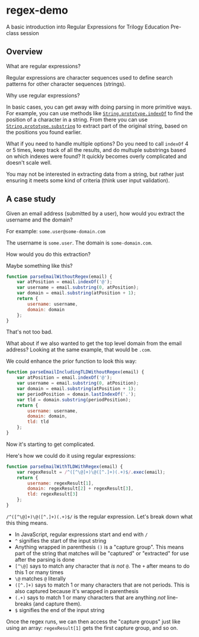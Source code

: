 # regex-demo
A basic introduction into Regular Expressions for Trilogy Education Pre-class session

## Overview
What are regular expressions? 

Regular expressions are character sequences used to define search patterns for other character sequences (strings).

Why use regular expressions?

In basic cases, you can get away with doing parsing in more primitive ways. For example, you can use methods like [`String.prototype.indexOf`](https://developer.mozilla.org/en-US/docs/Web/JavaScript/Reference/Global_Objects/String/indexOf) to find the position of a character in a string. From there you can use [`String.prototype.substring`](https://developer.mozilla.org/en-US/docs/Web/JavaScript/Reference/Global_Objects/String/substring) to extract part of the original string, based on the positions you found earlier.

What if you need to handle multiple options? Do you need to call `indexOf` 4 or 5 times, keep track of all the results, and do multuple substrings based on which indexes were found? It quickly becomes overly complicated and doesn't scale well.

You may not be interested in extracting data from a string, but rather just ensuring it meets some kind of criteria (think user input validation).

## A case study

Given an email address (submitted by a user), how would you extract the username and the domain?

For example: `some.user@some-domain.com`

The username is `some.user`.
The domain is `some-domain.com`.

How would you do this extraction?

Maybe something like this?
```javascript
function parseEmailWithoutRegex(email) {
	var atPosition = email.indexOf('@');
	var username = email.substring(0, atPosition);
	var domain = email.substring(atPosition + 1);
	return {
		username: username,
		domain: domain
	};
}
```

That's not too bad.

What about if we also wanted to get the top level domain from the email address? Looking at the same example, that would be `.com`.

We could enhance the prior function to look this way:
```javascript
function parseEmailIncludingTLDWithoutRegex(email) {
	var atPosition = email.indexOf('@');
	var username = email.substring(0, atPosition);
	var domain = email.substring(atPosition + 1);
	var periodPosition = domain.lastIndexOf('.');
	var tld = domain.substring(periodPosition);
	return {
		username: username,
		domain: domain,
		tld: tld
	};
}
```
Now it's starting to get complicated.

Here's how we could do it using regular expressions:
```javascript
function parseEmailWithTLDWithRegex(email) {
	var regexResult = /^([^\@]+)\@([^.]+)(.+)$/.exec(email);
	return {
		username: regexResult[1],
		domain: regexResult[2] + regexResult[3],
		tld: regexResult[3]
	};
}
```
`/^([^\@]+)\@([^.]+)(.+)$/` is the regular expression. Let's break down what this thing means.

* In JavaScript, regular expressions start and end with `/`
* `^` signifies the start of the input string
* Anything wrapped in parenthesis `()` is a "capture group". This means part of the string that matches will be "captured" or "extracted" for use after the parsing is done
* `[^\@]` says to match any character that _is not_ `@`. The `+` after means to do this 1 or many times
* `\@` matches `@` literally
* `([^.]+)` says to match 1 or many characters that are not periods. This is also captured because it's wrapped in parenthesis
* `(.+)` says to match 1 or many characters that are anything _not_ line-breaks (and capture them).
* `$` signifies the end of the input string

Once the regex runs, we can then access the "capture groups" just like using an array:
`regexResult[1]` gets the first capture group, and so on.
